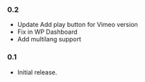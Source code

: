 ### 0.2
* Update Add play button for Vimeo version
* Fix in WP Dashboard
* Add multilang support

### 0.1
* Initial release.
